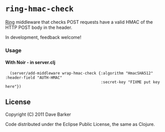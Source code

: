 # `ring-hmac-check`

[Ring](http://github.com/mmcgrana/ring) middleware that checks POST requests have a valid HMAC of the HTTP POST body in the header.

In development, feedback welcome!

### Usage

#### With Noir - in server.clj
      (server/add-middleware wrap-hmac-check {:algorithm "HmacSHA512" :header-field "AUTH-HMAC"
                                              :secret-key "FIXME put key here"})

## License

Copyright (C) 2011 Dave Barker

Code distributed under the Eclipse Public License, the same as Clojure.

